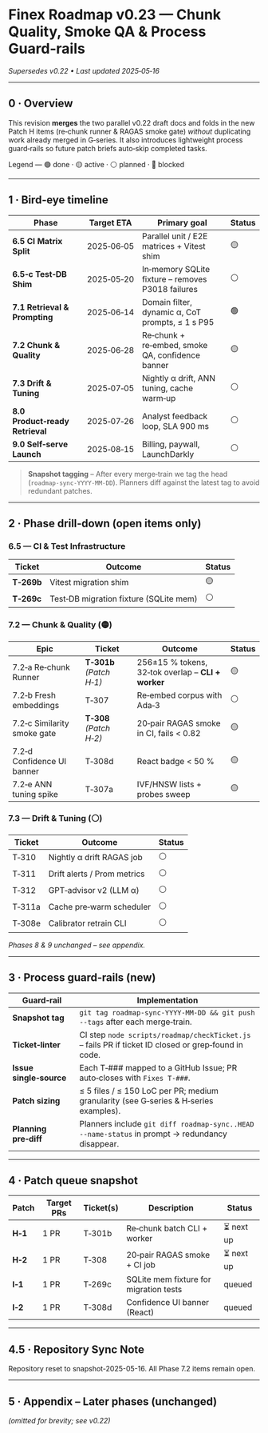 # Finex Roadmap v0.23 — Chunk Quality, Smoke QA & Process Guard‑rails

*Supersedes v0.22 • Last updated 2025‑05‑16*

---

## 0 · Overview

This revision **merges** the two parallel v0.22 draft docs and folds in the new Patch H items (re‑chunk runner & RAGAS smoke gate) *without* duplicating work already merged in G‑series.  It also introduces lightweight process guard‑rails so future patch briefs auto‑skip completed tasks.

Legend — 🟢 done  ·  🟡 active  ·  ⚪ planned  ·  🔴 blocked

---

## 1 · Bird‑eye timeline

| Phase                           | Target ETA | Primary goal                                      | Status |
| ------------------------------- | ---------- | ------------------------------------------------- | ------ |
| **6.5 CI Matrix Split**         | 2025‑06‑05 | Parallel unit / E2E matrices + Vitest shim        | 🟡     |
| **6.5‑c Test‑DB Shim**          | 2025‑05‑20 | In‑memory SQLite fixture – removes P3018 failures | ⚪      |
| **7.1 Retrieval & Prompting**   | 2025‑06‑14 | Domain filter, dynamic α, CoT prompts, ≤ 1 s P95  | 🟢     |
| **7.2 Chunk & Quality**         | 2025‑06‑28 | Re‑chunk + re‑embed, smoke QA, confidence banner  | 🟡     |
| **7.3 Drift & Tuning**          | 2025‑07‑05 | Nightly α drift, ANN tuning, cache warm‑up        | ⚪      |
| **8.0 Product‑ready Retrieval** | 2025‑07‑26 | Analyst feedback loop, SLA 900 ms                 | ⚪      |
| **9.0 Self‑serve Launch**       | 2025‑08‑15 | Billing, paywall, LaunchDarkly                    | ⚪      |

> **Snapshot tagging** – After every merge‑train we tag the head (`roadmap-sync‑YYYY‑MM‑DD`).  Planners diff against the latest tag to avoid redundant patches.

---

## 2 · Phase drill‑down (open items only)

### 6.5 — CI & Test Infrastructure

| Ticket     | Outcome                                | Status |
| ---------- | -------------------------------------- | ------ |
| **T‑269b** | Vitest migration shim                  | 🟡     |
| **T‑269c** | Test‑DB migration fixture (SQLite mem) | ⚪      |

### 7.2 — Chunk & Quality (🟡)

| Epic                        | Ticket                   | Outcome                                            | Status |
| --------------------------- | ------------------------ | -------------------------------------------------- | ------ |
| 7.2‑a Re‑chunk Runner       | **T‑301b** *(Patch H‑1)* | 256±15 % tokens, 32‑tok overlap – **CLI + worker** | 🟡     |
| 7.2‑b Fresh embeddings      | T‑307                    | Re‑embed corpus with Ada‑3                         | ⚪      |
| 7.2‑c Similarity smoke gate | **T‑308** *(Patch H‑2)*  | 20‑pair RAGAS smoke in CI, fails < 0.82            | 🟡     |
| 7.2‑d Confidence UI banner  | T‑308d                   | React badge < 50 %                                 | 🟡     |
| 7.2‑e ANN tuning spike      | T‑307a                   | IVF/HNSW lists + probes sweep                      | 🟡     |

### 7.3 — Drift & Tuning (⚪)

| Ticket | Outcome                     | Status |
| ------ | --------------------------- | ------ |
| T‑310  | Nightly α drift RAGAS job   | ⚪      |
| T‑311  | Drift alerts / Prom metrics | ⚪      |
| T‑312  | GPT‑advisor v2 (LLM α)      | ⚪      |
| T‑311a | Cache pre‑warm scheduler    | ⚪      |
| T‑308e | Calibrator retrain CLI      | ⚪      |

*Phases 8 & 9 unchanged – see appendix.*

---

## 3 · Process guard‑rails (new)

| Guard‑rail              | Implementation                                                                                      |
| ----------------------- | --------------------------------------------------------------------------------------------------- |
| **Snapshot tag**        | `git tag roadmap-sync-YYYY-MM-DD && git push --tags` after each merge‑train.                        |
| **Ticket‑linter**       | CI step `node scripts/roadmap/checkTicket.js` – fails PR if ticket ID closed or grep‑found in code. |
| **Issue single‑source** | Each T‑### mapped to a GitHub Issue; PR auto‑closes with `Fixes T‑###`.                             |
| **Patch sizing**        | ≤ 5 files / ≤ 150 LoC per PR; medium granularity (see G‑series & H‑series examples).                |
| **Planning pre‑diff**   | Planners include `git diff roadmap-sync..HEAD --name-status` in prompt → redundancy disappear.      |

---

## 4 · Patch queue snapshot

| Patch   | Target PRs | Ticket(s) | Description                            | Status    |
| ------- | ---------- | --------- | -------------------------------------- | --------- |
| **H‑1** | 1 PR       | T‑301b    | Re‑chunk batch CLI + worker            | ⏳ next up |
| **H‑2** | 1 PR       | T‑308     | 20‑pair RAGAS smoke + CI job           | ⏳ next up |
| **I‑1** | 1 PR       | T‑269c    | SQLite mem fixture for migration tests | queued    |
| **I‑2** | 1 PR       | T‑308d    | Confidence UI banner (React)           | queued    |

---

## 4.5 · Repository Sync Note

Repository reset to snapshot-2025-05-16. All Phase 7.2 items remain open.

---

## 5 · Appendix – Later phases (unchanged)

*(omitted for brevity; see v0.22)*
